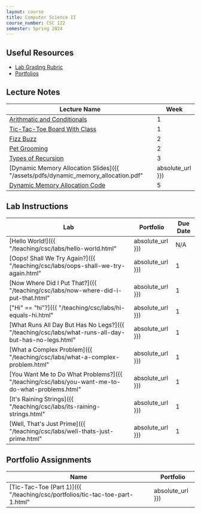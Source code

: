 ```yaml
---
layout: course
title: Computer Science II
course_number: CSC 122
semester: Spring 2024
---
```


## Useful Resources

* [Lab Grading Rubric](./lab-grading-rubric.html)
* [Portfolios](./portfolios.html)

## Lecture Notes

| Lecture Name | Week |
|--------------|------|
| [Arithmatic and Conditionals](https://github.com/cmvandrevala/csc_122_arithmatic_and_conditionals)| 1 |
| [Tic-Tac-Toe Board With Class](https://github.com/cmvandrevala/csc_122_tic_tac_toe_board_with_class) | 1 |
| [Fizz Buzz](https://github.com/cmvandrevala/csc_122_fizzbuzz) | 2 |
| [Pet Grooming](https://github.com/cmvandrevala/csc_122_pet_grooming) | 2 |
| [Types of Recursion](https://github.com/cmvandrevala/csc_122_types_of_recursion) | 3 |
| [Dynamic Memory Allocation Slides]({{ "/assets/pdfs/dynamic_memory_allocation.pdf" | absolute_url }}) | 5 |
| [Dynamic Memory Allocation Code](https://github.com/cmvandrevala/csc_122_dynamic_memory_allocation) | 5 |

## Lab Instructions

| Lab | Portfolio | Due Date |
| --- | --------- | -------- |
| [Hello World!]({{ "/teaching/csc/labs/hello-world.html" | absolute_url }}) | N/A | N/A |
| [Oops! Shall We Try Again?]({{ "/teaching/csc/labs/oops-shall-we-try-again.html" | absolute_url }}) | 1 | January 21, 2024 |
| [Now Where Did I Put That?]({{ "/teaching/csc/labs/now-where-did-i-put-that.html" | absolute_url }}) | 1 | January 21, 2024 |
| ["Hi" == "hi"?]({{ "/teaching/csc/labs/hi-equals-hi.html" | absolute_url }}) | 1 | January 28, 2024 |
| [What Runs All Day But Has No Legs?]({{ "/teaching/csc/labs/what-runs-all-day-but-has-no-legs.html" | absolute_url }}) | 1 | January 28, 2024 |
| [What a Complex Problem]({{ "/teaching/csc/labs/what-a-complex-problem.html" | absolute_url }}) | 1 | January 28, 2024 |
| [You Want Me to Do What Problems?]({{ "/teaching/csc/labs/you-want-me-to-do-what-problems.html" | absolute_url }}) | 1 | February 4, 2024 |
| [It's Raining Strings]({{ "/teaching/csc/labs/its-raining-strings.html" | absolute_url }}) | 1 | February 4, 2024 |
| [Well, That's Just Prime]({{ "/teaching/csc/labs/well-thats-just-prime.html" | absolute_url }}) | 1 | February 4, 2024 |

## Portfolio Assignments

| Name | Portfolio |
| --- | --------- |
| [Tic-Tac-Toe (Part 1)]({{ "/teaching/csc/portfolios/tic-tac-toe-part-1.html" | absolute_url }}) | 1 |

